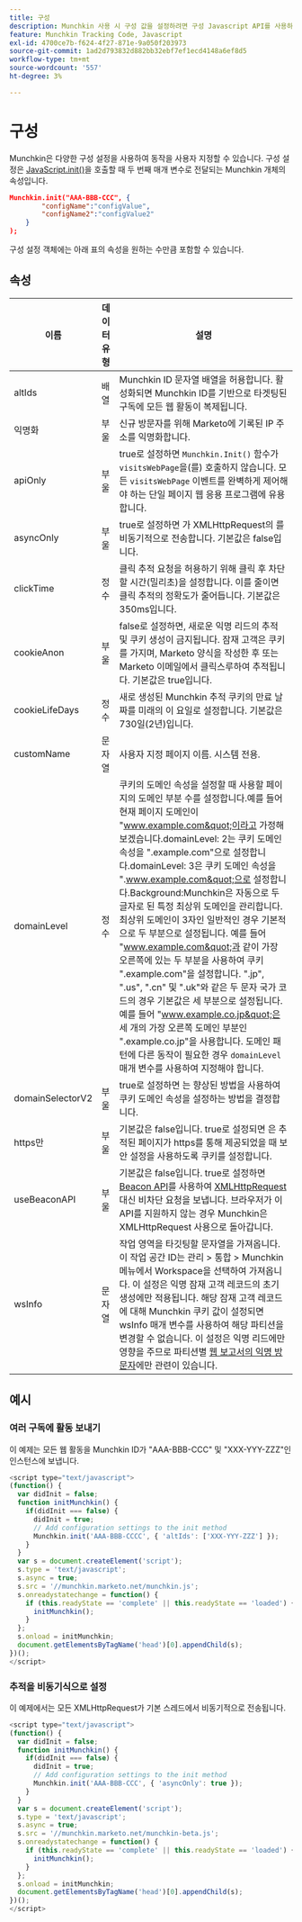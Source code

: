 ```yaml
---
title: 구성
description: Munchkin 사용 시 구성 값을 설정하려면 구성 Javascript API를 사용하십시오.
feature: Munchkin Tracking Code, Javascript
exl-id: 4700ce7b-f624-4f27-871e-9a050f203973
source-git-commit: 1ad2d793832d882bb32ebf7ef1ecd4148a6ef8d5
workflow-type: tm+mt
source-wordcount: '557'
ht-degree: 3%

---
```


# 구성

Munchkin은 다양한 구성 설정을 사용하여 동작을 사용자 지정할 수 있습니다. 구성 설정은 [JavaScript.init()](api-reference.md#munchkin_init)을 호출할 때 두 번째 매개 변수로 전달되는 Munchkin 개체의 속성입니다.

```json
Munchkin.init("AAA-BBB-CCC", {
        "configName":"configValue",
        "configName2":"configValue2"
    }
);
```

구성 설정 객체에는 아래 표의 속성을 원하는 수만큼 포함할 수 있습니다.

## 속성

| 이름 | 데이터 유형 | 설명 |
|---|---|---|
| altIds | 배열 | Munchkin ID 문자열 배열을 허용합니다. 활성화되면 Munchkin ID를 기반으로 타겟팅된 구독에 모든 웹 활동이 복제됩니다. |
| 익명화 | 부울 | 신규 방문자를 위해 Marketo에 기록된 IP 주소를 익명화합니다. |
| apiOnly | 부울 | true로 설정하면 `Munchkin.Init()` 함수가 `visitsWebPage`을(를) 호출하지 않습니다. 모든 `visitsWebPage` 이벤트를 완벽하게 제어해야 하는 단일 페이지 웹 응용 프로그램에 유용합니다. |
| asyncOnly | 부울 | true로 설정하면 가 XMLHttpRequest의 를 비동기적으로 전송합니다. 기본값은 false입니다. |
| clickTime | 정수 | 클릭 추적 요청을 허용하기 위해 클릭 후 차단할 시간(밀리초)을 설정합니다. 이를 줄이면 클릭 추적의 정확도가 줄어듭니다. 기본값은 350ms입니다. |
| cookieAnon | 부울 | false로 설정하면, 새로운 익명 리드의 추적 및 쿠키 생성이 금지됩니다. 잠재 고객은 쿠키를 가지며, Marketo 양식을 작성한 후 또는 Marketo 이메일에서 클릭스루하여 추적됩니다. 기본값은 true입니다. |
| cookieLifeDays | 정수 | 새로 생성된 Munchkin 추적 쿠키의 만료 날짜를 미래의 이 요일로 설정합니다. 기본값은 730일(2년)입니다. |
| customName | 문자열 | 사용자 지정 페이지 이름. 시스템 전용. |
| <a name="domainlevel"></a>domainLevel | 정수 | 쿠키의 도메인 속성을 설정할 때 사용할 페이지의 도메인 부분 수를 설정합니다.예를 들어 현재 페이지 도메인이 &quot;www.example.com&quot;이라고 가정해 보겠습니다.domainLevel: 2는 쿠키 도메인 속성을 &quot;.example.com&quot;으로 설정합니다.domainLevel: 3은 쿠키 도메인 속성을 &quot;.www.example.com&quot;으로 설정합니다.Background:Munchkin은 자동으로 두 글자로 된 특정 최상위 도메인을 관리합니다. 최상위 도메인이 3자인 일반적인 경우 기본적으로 두 부분으로 설정됩니다. 예를 들어 &quot;www.example.com&quot;과 같이 가장 오른쪽에 있는 두 부분을 사용하여 쿠키 &quot;.example.com&quot;을 설정합니다. &quot;.jp&quot;, &quot;.us&quot;, &quot;.cn&quot; 및 &quot;.uk&quot;와 같은 두 문자 국가 코드의 경우 기본값은 세 부분으로 설정됩니다. 예를 들어 &quot;www.example.co.jp&quot;은 세 개의 가장 오른쪽 도메인 부분인 &quot;.example.co.jp&quot;을 사용합니다. 도메인 패턴에 다른 동작이 필요한 경우 `domainLevel` 매개 변수를 사용하여 지정해야 합니다. |
| domainSelectorV2 | 부울 | true로 설정하면 는 향상된 방법을 사용하여 쿠키 도메인 속성을 설정하는 방법을 결정합니다. |
| https만 | 부울 | 기본값은 false입니다. true로 설정되면 은 추적된 페이지가 https를 통해 제공되었을 때 보안 설정을 사용하도록 쿠키를 설정합니다. |
| useBeaconAPI | 부울 | 기본값은 false입니다. true로 설정하면 [Beacon API](https://developer.mozilla.org/en-US/docs/Web/API/Beacon_API)를 사용하여 [XMLHttpRequest](https://developer.mozilla.org/ko_KR/docs/Web/API/XMLHttpRequest) 대신 비차단 요청을 보냅니다. 브라우저가 이 API를 지원하지 않는 경우 Munchkin은 XMLHttpRequest 사용으로 돌아갑니다. |
| wsInfo | 문자열 | 작업 영역을 타깃팅할 문자열을 가져옵니다. 이 작업 공간 ID는 관리 > 통합 > Munchkin 메뉴에서 Workspace을 선택하여 가져옵니다. 이 설정은 익명 잠재 고객 레코드의 초기 생성에만 적용됩니다. 해당 잠재 고객 레코드에 대해 Munchkin 쿠키 값이 설정되면 wsInfo 매개 변수를 사용하여 해당 파티션을 변경할 수 없습니다. 이 설정은 익명 리드에만 영향을 주므로 파티션별 [웹 보고서의 익명 방문자](https://experienceleague.adobe.com/en/docs/marketo/using/product-docs/reporting/basic-reporting/report-activity/display-people-or-anonymous-visitors-in-web-reports)에만 관련이 있습니다. |

## 예시

### 여러 구독에 활동 보내기

이 예제는 모든 웹 활동을 Munchkin ID가 &quot;AAA-BBB-CCC&quot; 및 &quot;XXX-YYY-ZZZ&quot;인 인스턴스에 보냅니다.

```javascript
<script type="text/javascript">
(function() {
  var didInit = false;
  function initMunchkin() {
    if(didInit === false) {
      didInit = true;
      // Add configuration settings to the init method
      Munchkin.init('AAA-BBB-CCCC', { 'altIds': ['XXX-YYY-ZZZ'] });
    }
  }
  var s = document.createElement('script');
  s.type = 'text/javascript';
  s.async = true;
  s.src = '//munchkin.marketo.net/munchkin.js';
  s.onreadystatechange = function() {
    if (this.readyState == 'complete' || this.readyState == 'loaded') {
      initMunchkin();
    }
  };
  s.onload = initMunchkin;
  document.getElementsByTagName('head')[0].appendChild(s);
})();
</script>
```

### 추적을 비동기식으로 설정

이 예제에서는 모든 XMLHttpRequest가 기본 스레드에서 비동기적으로 전송됩니다.

```javascript
<script type="text/javascript">
(function() {
  var didInit = false;
  function initMunchkin() {
    if(didInit === false) {
      didInit = true;
      // Add configuration settings to the init method
      Munchkin.init('AAA-BBB-CCC', { 'asyncOnly': true });
    }
  }
  var s = document.createElement('script');
  s.type = 'text/javascript';
  s.async = true;
  s.src = '//munchkin.marketo.net/munchkin-beta.js';
  s.onreadystatechange = function() {
    if (this.readyState == 'complete' || this.readyState == 'loaded') {
      initMunchkin();
    }
  };
  s.onload = initMunchkin;
  document.getElementsByTagName('head')[0].appendChild(s);
})();
</script>
```

